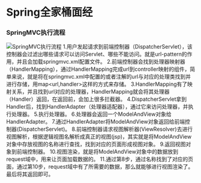 # Spring全家桶面经
### SpringMVC执行流程
![SpringMVC执行流程](https://imgconvert.csdnimg.cn/aHR0cDovL2ltZy5ibG9nLmNzZG4ubmV0LzIwMTcxMTE1MTQxNDIzODAz?x-oss-process=image/format,png) 
1.用户发起请求到前端控制器（DispatcherServlet），该控制器会过滤出哪些请求可以访问Servlet、哪些不能访问。就是url-pattern的作用，并且会加载springmvc.xml配置文件。
2.前端控制器会找到处理器映射器（HandlerMapping），通过HandlerMapping完成url到controller映射的组件，简单来说，就是将在springmvc.xml中配置的或者注解的url与对应的处理类找到并进行存储，用map<url,handler>这样的方式来存储。
3.HandlerMapping有了映射关系，并且找到url对应的处理器，HandlerMapping就会将其处理器（Handler）返回，在返回前，会加上很多拦截器。
4.DispatcherServlet拿到Handler后，找到HandlerAdapter（处理器适配器），通过它来访问处理器，并执行处理器。
5.执行处理器。
6.处理器会返回一个ModelAndView对象给HandlerAdapter。
7.通过HandlerAdapter将ModelAndView对象返回给前端控制器(DispatcherServlet)。
8.前端控制器请求视图解析器(ViewResolver)去进行视图解析，根据逻辑视图名解析成真正的视图(jsp)，其实就是将ModelAndView对象中存放视图的名称进行查找，找到对应的页面形成视图对象。
9.返回视图对象到前端控制器。
10.视图渲染，就是将ModelAndView对象中的数据放到request域中，用来让页面加载数据的。
11.通过第8步，通过名称找到了对应的页面，通过第10步，request域中有了所需要的数据，那么就能够进行视图渲染了。最后将其返回即可。
